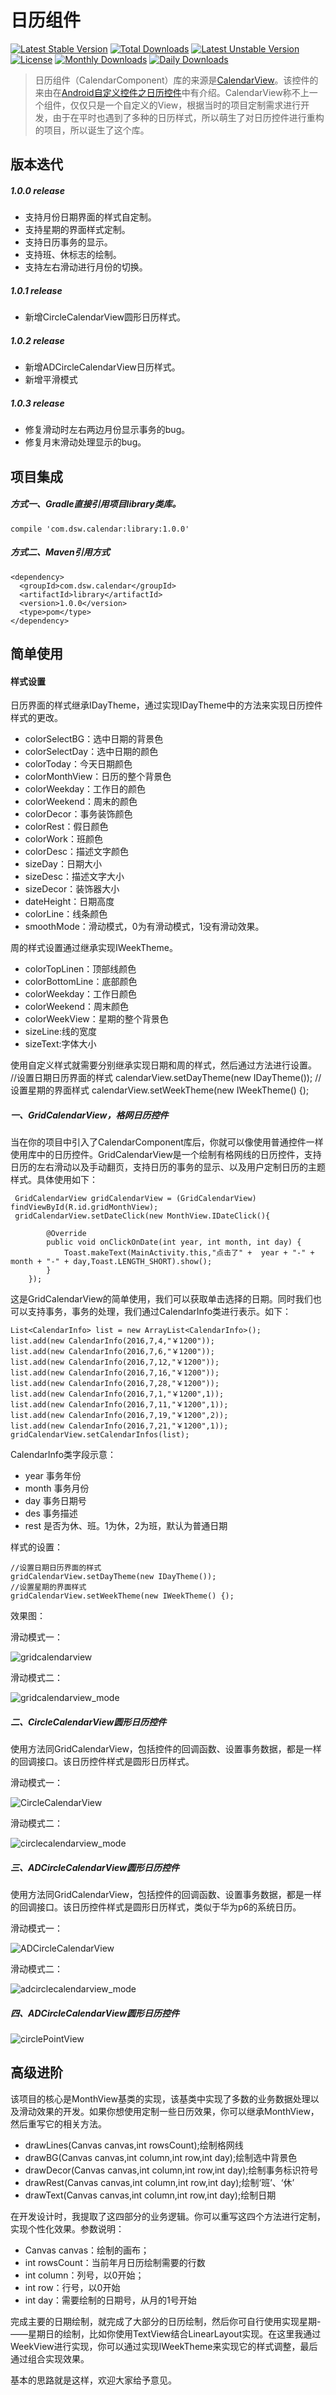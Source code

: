 # 日历组件
[![Latest Stable Version](https://poser.pugx.org/hanson/foundation-sdk/v/stable)](https://packagist.org/packages/hanson/foundation-sdk)
[![Total Downloads](https://poser.pugx.org/hanson/foundation-sdk/downloads)](https://packagist.org/packages/hanson/foundation-sdk)
[![Latest Unstable Version](https://poser.pugx.org/hanson/foundation-sdk/v/unstable)](https://packagist.org/packages/hanson/foundation-sdk)
[![License](https://poser.pugx.org/hanson/foundation-sdk/license)](https://packagist.org/packages/hanson/foundation-sdk)
[![Monthly Downloads](https://poser.pugx.org/hanson/foundation-sdk/d/monthly)](https://packagist.org/packages/hanson/foundation-sdk)
[![Daily Downloads](https://poser.pugx.org/hanson/foundation-sdk/d/daily)](https://packagist.org/packages/hanson/foundation-sdk)

>日历组件（CalendarComponent）库的来源是[CalendarView](https://github.com/dengshiwei/CalendarView)。该控件的来由在[Android自定义控件之日历控件](http://blog.csdn.net/mr_dsw/article/details/48755993)中有介绍。CalendarView称不上一个组件，仅仅只是一个自定义的View，根据当时的项目定制需求进行开发，由于在平时也遇到了多种的日历样式，所以萌生了对日历控件进行重构的项目，所以诞生了这个库。

## 版本迭代
##### 1.0.0 release
* 支持月份日期界面的样式自定制。
* 支持星期的界面样式定制。
* 支持日历事务的显示。
* 支持班、休标志的绘制。
* 支持左右滑动进行月份的切换。

##### 1.0.1 release
* 新增CircleCalendarView圆形日历样式。

##### 1.0.2 release
* 新增ADCircleCalendarView日历样式。
* 新增平滑模式

##### 1.0.3 release
* 修复滑动时左右两边月份显示事务的bug。
* 修复月末滑动处理显示的bug。

## 项目集成
##### 方式一、Gradle直接引用项目library类库。

	compile 'com.dsw.calendar:library:1.0.0'

##### 方式二、Maven引用方式

	<dependency>
      <groupId>com.dsw.calendar</groupId>
      <artifactId>library</artifactId>
      <version>1.0.0</version>
      <type>pom</type>
    </dependency>

## 简单使用

#### 样式设置
日历界面的样式继承IDayTheme，通过实现IDayTheme中的方法来实现日历控件样式的更改。
* colorSelectBG：选中日期的背景色
* colorSelectDay：选中日期的颜色
* colorToday：今天日期颜色
* colorMonthView：日历的整个背景色
* colorWeekday：工作日的颜色
* colorWeekend：周末的颜色
* colorDecor：事务装饰颜色
* colorRest：假日颜色
* colorWork：班颜色
* colorDesc：描述文字颜色
* sizeDay：日期大小
* sizeDesc：描述文字大小
* sizeDecor：装饰器大小
* dateHeight：日期高度
* colorLine：线条颜色
* smoothMode：滑动模式，0为有滑动模式，1没有滑动效果。

周的样式设置通过继承实现IWeekTheme。
* colorTopLinen：顶部线颜色
* colorBottomLine：底部颜色
* colorWeekday：工作日颜色
* colorWeekend：周末颜色
* colorWeekView：星期的整个背景色
* sizeLine:线的宽度
* sizeText:字体大小

使用自定义样式就需要分别继承实现日期和周的样式，然后通过方法进行设置。
	//设置日期日历界面的样式
    calendarView.setDayTheme(new IDayTheme());
    //设置星期的界面样式
    calendarView.setWeekTheme(new IWeekTheme() {);

##### 一、GridCalendarView，格网日历控件
当在你的项目中引入了CalendarComponent库后，你就可以像使用普通控件一样使用库中的日历控件。GridCalendarView是一个绘制有格网线的日历控件，支持日历的左右滑动以及手动翻页，支持日历的事务的显示、以及用户定制日历的主题样式。具体使用如下：

	 GridCalendarView gridCalendarView = (GridCalendarView) findViewById(R.id.gridMonthView);
     gridCalendarView.setDateClick(new MonthView.IDateClick(){

            @Override
            public void onClickOnDate(int year, int month, int day) {
                Toast.makeText(MainActivity.this,"点击了" +  year + "-" + month + "-" + day,Toast.LENGTH_SHORT).show();
            }
        });

这是GridCalendarView的简单使用，我们可以获取单击选择的日期。同时我们也可以支持事务，事务的处理，我们通过CalendarInfo类进行表示。如下：

    List<CalendarInfo> list = new ArrayList<CalendarInfo>();
    list.add(new CalendarInfo(2016,7,4,"￥1200"));
    list.add(new CalendarInfo(2016,7,6,"￥1200"));
    list.add(new CalendarInfo(2016,7,12,"￥1200"));
    list.add(new CalendarInfo(2016,7,16,"￥1200"));
    list.add(new CalendarInfo(2016,7,28,"￥1200"));
    list.add(new CalendarInfo(2016,7,1,"￥1200",1));
    list.add(new CalendarInfo(2016,7,11,"￥1200",1));
    list.add(new CalendarInfo(2016,7,19,"￥1200",2));
    list.add(new CalendarInfo(2016,7,21,"￥1200",1));
    gridCalendarView.setCalendarInfos(list);
    
CalendarInfo类字段示意：
* year  事务年份
* month 事务月份
* day   事务日期号
* des   事务描述
* rest  是否为休、班。1为休，2为班，默认为普通日期

样式的设置：

    //设置日期日历界面的样式
    gridCalendarView.setDayTheme(new IDayTheme());
    //设置星期的界面样式
    gridCalendarView.setWeekTheme(new IWeekTheme() {);
    
效果图：

滑动模式一：

![gridcalendarview](https://github.com/dengshiwei/CalendarComponent/blob/master/GridCalendarView.gif?raw=true)

滑动模式二：

![gridcalendarview_mode](https://github.com/dengshiwei/CalendarComponent/blob/master/gif/GridCalendarView_Mode1.gif?raw=true)

##### 二、CircleCalendarView圆形日历控件
使用方法同GridCalendarView，包括控件的回调函数、设置事务数据，都是一样的回调接口。该日历控件样式是圆形日历样式。

滑动模式一：

![CircleCalendarView](https://github.com/dengshiwei/CalendarComponent/blob/master/CircleCalendarView.gif?raw=true)

滑动模式二：

![circlecalendarview_mode](https://github.com/dengshiwei/CalendarComponent/blob/master/gif/CircleCalendarView_Mode1.gif?raw=true)

##### 三、ADCircleCalendarView圆形日历控件
使用方法同GridCalendarView，包括控件的回调函数、设置事务数据，都是一样的回调接口。该日历控件样式是圆形日历样式，类似于华为p6的系统日历。

滑动模式一：

![ADCircleCalendarView](https://github.com/dengshiwei/CalendarComponent/blob/master/ADCircleCalendarView.gif?raw=true)

滑动模式二：

![adcirclecalendarview_mode](https://github.com/dengshiwei/CalendarComponent/blob/master/gif/ADCircleCalendarView_Mode1.gif?raw=true)

##### 四、ADCircleCalendarView圆形日历控件
![circlePointView](https://github.com/dengshiwei/CalendarComponent/blob/master/circleview.gif)

## 高级进阶
该项目的核心是MonthView基类的实现，该基类中实现了多数的业务数据处理以及滑动效果的开发。如果你想使用定制一些日历效果，你可以继承MonthView，然后重写它的相关方法。

* drawLines(Canvas canvas,int rowsCount);绘制格网线
* drawBG(Canvas canvas,int column,int row,int day);绘制选中背景色
* drawDecor(Canvas canvas,int column,int row,int day);绘制事务标识符号
* drawRest(Canvas canvas,int column,int row,int day);绘制‘班’、‘休’
* drawText(Canvas canvas,int column,int row,int day);绘制日期

在开发设计时，我提取了这四部分的业务逻辑。你可以重写这四个方法进行定制，实现个性化效果。参数说明：

* Canvas canvas：绘制的画布；
* int rowsCount：当前年月日历绘制需要的行数
* int column：列号，以0开始；
* int row：行号，以0开始
* int day：需要绘制的日期号，从月的1号开始

完成主要的日期绘制，就完成了大部分的日历绘制，然后你可自行使用实现星期-——星期日的绘制，比如你使用TextView结合LinearLayout实现。在这里我通过WeekView进行实现，你可以通过实现IWeekTheme来实现它的样式调整，最后通过组合实现效果。

基本的思路就是这样，欢迎大家给予意见。
